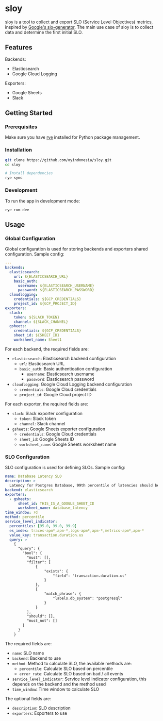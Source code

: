 # sloy

sloy is a tool to collect and export SLO (Service Level Objectives) metrics, inspired by [Google's slo-generator](https://github.com/google/slo-generator). The main use case of sloy is to collect data and determine the first initial SLO.

## Features
Backends:
- Elasticsearch
- Google Cloud Logging

Exporters:
- Google Sheets
- Slack

## Getting Started
### Prerequisites
Make sure you have [rye](https://rye.astral.sh/) installed for Python package management.
### Installation
```bash
git clone https://github.com/oyindonesia/sloy.git
cd sloy

# Install dependencies
rye sync
```
### Development
To run the app in development mode:
```
rye run dev
```
## Usage
### Global Configuration
Global configuration is used for storing backends and exporters shared configuration. Sample config:
```yaml
---
backends:
  elasticsearch:
    url: ${ELASTICSEARCH_URL}
    basic_auth:
      username: ${ELASTICSEARCH_USERNAME}
      password: ${ELASTICSEARCH_PASSWORD}
  cloudlogging:
    credentials: ${GCP_CREDENTIALS}
    project_id: ${GCP_PROJECT_ID}
exporters:
  slack:
    token: ${SLACK_TOKEN}
    channel: ${SLACK_CHANNEL}
  gsheets:
    credentials: ${GCP_CREDENTIALS}
    sheet_id: ${SHEET_ID}
    worksheet_name: Sheet1
```
For each backend, the required fields are:
- `elasticsearch`: Elasticsearch backend configuration
  - `url`: Elasticsearch URL
  - `basic_auth`: Basic authentication configuration
    - `username`: Elasticsearch username
    - `password`: Elasticsearch password
- `cloudlogging`: Google Cloud Logging backend configuration
    - `credentials`: Google Cloud credentials
    - `project_id`: Google Cloud project ID

For each exporter, the required fields are:
- `slack`: Slack exporter configuration
  - `token`: Slack token
  - `channel`: Slack channel
- `gsheets`: Google Sheets exporter configuration
    - `credentials`: Google Cloud credentials
    - `sheet_id`: Google Sheets ID
    - `worksheet_name`: Google Sheets worksheet name

### SLO Configuration
SLO configuration is used for defining SLOs. Sample config:
```yaml
name: Database Latency SLO
description: >
  Latency for Postgres Database, 99th percentile of latencies should be less than 10ms
backend: elasticsearch
exporters:
  - gsheets:
      sheet_id: THIS_IS_A_GOOGLE_SHEET_ID
      worksheet_name: database_latency
time_window: 7d
method: percentile
service_level_indicator:
  percentiles: [95.0, 99.0, 99.9]
  es_index: traces-apm*,apm-*,logs-apm*,apm-*,metrics-apm*,apm-*
  value_key: transaction.duration.us
  query: >
    {
      "query": {
        "bool": {
          "must": [],
          "filter": [
              {
                  "exists": {
                      "field": "transaction.duration.us"
                  }
              },
              {
                  "match_phrase": {
                      "labels.db_system": "postgresql"
                  }
              }
          ],
          "should": [],
          "must_not": []
        }
      }
    }
```
The required fields are:
- `name`: SLO name
- `backend`: Backend to use
- `method`: Method to calculate SLO, the available methods are:
  - `percentile`: Calculate SLO based on percentile
  - `error_rate`: Calculate SLO based on bad / all events
- `service_level_indicator`: Service level indicator configuration, this depends on the backend and the method used
- `time_window`: Time window to calculate SLO

The optional fields are:
- `description`: SLO description
- `exporters`: Exporters to use
